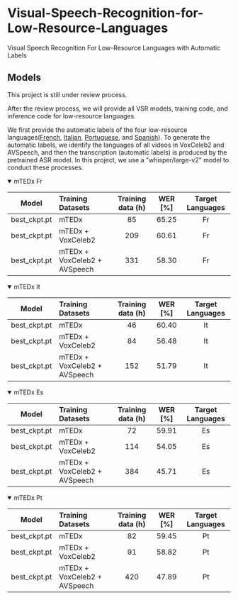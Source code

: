 # Visual-Speech-Recognition-for-Low-Resource-Languages
Visual Speech Recognition For Low-Resource Languages with Automatic Labels


## Models
This project is still under review process. 

After the review process, we will provide all VSR models, training code, and inference code for low-resource languages.

We first provide the automatic labels of the four low-resource languages([French](https://github.com/JeongHun0716/Visual-Speech-Recognition-for-Low-Resource-Languages/tree/main/French), [Italian](https://github.com/JeongHun0716/Visual-Speech-Recognition-for-Low-Resource-Languages/tree/main/Italian), [Portuguese](https://github.com/JeongHun0716/Visual-Speech-Recognition-for-Low-Resource-Languages/tree/main/Portuguese), and [Spanish](https://github.com/JeongHun0716/Visual-Speech-Recognition-for-Low-Resource-Languages/tree/main/Spanish)). To generate the automatic labels, we identify the languages of all videos in VoxCeleb2 and AVSpeech, and then the transcription (automatic labels) is produced by the pretrained ASR model. In this project, we use a "whisper/large-v2" model to conduct these processes.  



<details open>

<summary>mTEDx Fr</summary>

| Model         | Training Datasets  | Training data (h)  |  WER [%]   |    Target Languages     |
|--------------|:----------|:------------------:|:----------:|:------------------------:|
| best_ckpt.pt |       mTEDx        |        85           |    65.25    | Fr  |
| best_ckpt.pt |        mTEDx + VoxCeleb2            |        209          |    60.61    | Fr  |
| best_ckpt.pt |        mTEDx + VoxCeleb2 + AVSpeech       |        331         |    58.30    | Fr  |



<details open>

<summary>mTEDx It</summary>

| Model         | Training Datasets  | Training data (h)  |  WER [%]   |    Target Languages     |
|--------------|:----------|:------------------:|:----------:|:------------------------:|
| best_ckpt.pt |       mTEDx        |        46           |    60.40    | It  |
| best_ckpt.pt |        mTEDx + VoxCeleb2            |        84          |    56.48    | It  |
| best_ckpt.pt |        mTEDx + VoxCeleb2 + AVSpeech       |        152         |    51.79    | It  |

<details open>

<summary>mTEDx Es</summary>

| Model         | Training Datasets  | Training data (h)  |  WER [%]   |    Target Languages     |
|--------------|:----------|:------------------:|:----------:|:------------------------:|
| best_ckpt.pt |       mTEDx        |        72           |    59.91    | Es  |
| best_ckpt.pt |        mTEDx + VoxCeleb2            |        114          |    54.05    | Es  |
| best_ckpt.pt |        mTEDx + VoxCeleb2 + AVSpeech       |        384         |    45.71    | Es  |



<details open>

<summary>mTEDx Pt</summary>

| Model         | Training Datasets  | Training data (h)  |  WER [%]   |    Target Languages     |
|--------------|:----------|:------------------:|:----------:|:------------------------:|
| best_ckpt.pt |       mTEDx        |        82           |    59.45    | Pt  |
| best_ckpt.pt |        mTEDx + VoxCeleb2            |        91          |    58.82    | Pt  |
| best_ckpt.pt |        mTEDx + VoxCeleb2 + AVSpeech       |        420         |    47.89    | Pt  |
